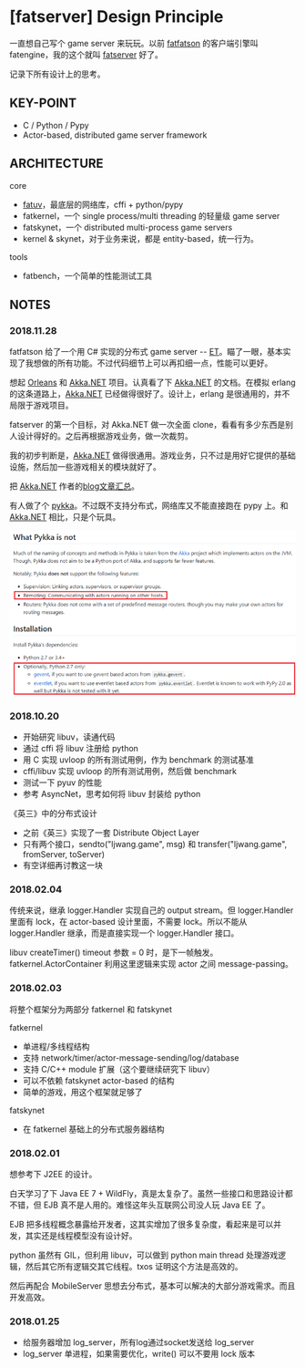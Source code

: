 # [fatserver] Design Principle

一直想自己写个 game server 来玩玩。以前 [fatfatson][2] 的客户端引擎叫 fatengine，我的这个就叫 [fatserver][3] 好了。

记录下所有设计上的思考。


## KEY-POINT

 * C / Python / Pypy
 * Actor-based, distributed game server framework


## ARCHITECTURE

core

 * [fatuv][7]，最底层的网络库，cffi + python/pypy
 * fatkernel，一个 single process/multi threading 的轻量级 game server
 * fatskynet，一个 distributed multi-process game servers
 * kernel & skynet，对于业务来说，都是 entity-based，统一行为。

tools

 * fatbench，一个简单的性能测试工具


## NOTES

### 2018.11.28

fatfatson 给了一个用 C# 实现的分布式 game server -- [ET][1]。瞄了一眼，基本实现了我想做的所有功能。不过代码细节上可以再扣细一点，性能可以更好。

想起 [Orleans][4] 和 [Akka.NET][5] 项目。认真看了下 [Akka.NET][5] 的文档。在模拟 erlang 的这条道路上，[Akka.NET][5] 已经做得很好了。设计上，erlang 是很通用的，并不局限于游戏项目。

fatserver 的第一个目标，对 Akka.NET 做一次全面 clone，看看有多少东西是别人设计得好的。之后再根据游戏业务，做一次裁剪。

我的初步判断是，[Akka.NET][5] 做得很通用。游戏业务，只不过是用好它提供的基础设施，然后加一些游戏相关的模块就好了。

把 [Akka.NET][5] 作者的[blog文章汇总][6]。

有人做了个 [pykka][8]。不过既不支持分布式，网络库又不能直接跑在 pypy 上。和 [Akka.NET][5] 相比，只是个玩具。

![](2018_11_29_fatserver_design_image_01.png)

### 2018.10.20

 * 开始研究 libuv，读通代码
 * 通过 cffi 将 libuv 注册给 python
 * 用 C 实现 uvloop 的所有测试用例，作为 benchmark 的测试基准
 * cffi/libuv 实现 uvloop 的所有测试用例，然后做 benchmark
 * 测试一下 pyuv 的性能
 * 参考 AsyncNet，思考如何将 libuv 封装给 python

《英三》中的分布式设计

 * 之前《英三》实现了一套 Distribute Object Layer
 * 只有两个接口，sendto("ljwang.game", msg) 和 transfer("ljwang.game", fromServer, toServer)
 * 有空详细再讨教这一块


### 2018.02.04

传统来说，继承 logger.Handler 实现自己的 output stream。但 logger.Handler 里面有 lock，在 actor-based 设计里面，不需要 lock。所以不能从 logger.Handler 继承，而是直接实现一个 logger.Handler 接口。

libuv createTimer() timeout 参数 = 0 时，是下一帧触发。fatkernel.ActorContainer 利用这里逻辑来实现 actor 之间 message-passing。


### 2018.02.03

将整个框架分为两部分 fatkernel 和 fatskynet

fatkernel

 * 单进程/多线程结构
 * 支持 network/timer/actor-message-sending/log/database
 * 支持 C/C++ module 扩展（这个要继续研究下 libuv）
 * 可以不依赖 fatskynet actor-based 的结构
 * 简单的游戏，用这个框架就足够了

fatskynet

 * 在 fatkernel 基础上的分布式服务器结构


### 2018.02.01

想参考下 J2EE 的设计。

白天学习了下 Java EE 7 + WildFly，真是太复杂了。虽然一些接口和思路设计都不错，但 EJB 真不是人用的。难怪这年头互联网公司没人玩 Java EE 了。

EJB 把多线程概念暴露给开发者，这其实增加了很多复杂度，看起来是可以并发，其实还是线程模型没有设计好。

python 虽然有 GIL，但利用 libuv，可以做到 python main thread 处理游戏逻辑，然后其它所有逻辑交其它线程。txos 证明这个方法是高效的。

然后再配合 MobileServer 思想去分布式，基本可以解决的大部分游戏需求。而且开发高效。


### 2018.01.25

 * 给服务器增加 log_server，所有log通过socket发送给 log_server
 * log_server 单进程，如果需要优化，write() 可以不要用 lock 版本


[1]:https://github.com/egametang/ET
[2]:https://fatfatson.github.io/
[3]:https://github.com/kasicass/fatserver
[4]:http://dotnet.github.io/orleans/
[5]:http://getakka.net/
[6]:https://github.com/kasicass/blog/blob/master/fatserver/2018_11_28_akka_net.md
[7]:https://github.com/kasicass/fatuv
[8]:https://github.com/jodal/pykka
